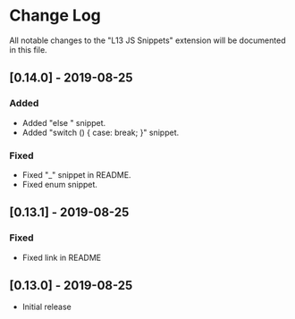 # Change Log
All notable changes to the "L13 JS Snippets" extension will be documented in this file.

## [0.14.0] - 2019-08-25

### Added
- Added "else " snippet.
- Added "switch () { case: break; }" snippet.

### Fixed
- Fixed "_" snippet in README.
- Fixed enum snippet.

## [0.13.1] - 2019-08-25

### Fixed
- Fixed link in README

## [0.13.0] - 2019-08-25
- Initial release